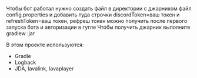 Чтобы бот работал нужно создать файл в директории с джарником файл config.properties и добавить туда строчки discordToken=ваш токен и refreshToken=ваш токен, рефреш токен можно получить после первого запуска бота и авторизации в гугле
Чтобы получить джарник выполните gradlew :jar

В этом проекте используются:
 - Gradle
 - Logback
 - JDA, lavalink, lavaplayer
